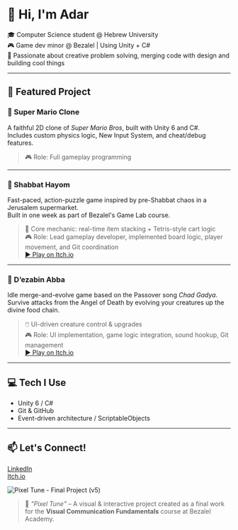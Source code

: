 # 👋 Hi, I'm Adar

🎓 Computer Science student @ Hebrew University  
🎮 Game dev minor @ Bezalel | Using Unity + C#  
🧠 Passionate about creative problem solving, merging code with design and building cool things  

---

## 🌟 Featured Project

### 🍄 Super Mario Clone  
A faithful 2D clone of *Super Mario Bros*, built with Unity 6 and C#.  
Includes custom physics logic, New Input System, and cheat/debug features.  
> 🎮 Role: Full gameplay programming

---

### 🛒 Shabbat Hayom  
Fast-paced, action-puzzle game inspired by pre-Shabbat chaos in a Jerusalem supermarket.  
Built in one week as part of Bezalel's Game Lab course.  
> 🧩 Core mechanic: real-time item stacking + Tetris-style cart logic  
> 🎮 Role: Lead gameplay developer, implemented board logic, player movement, and Git coordination  
[▶️ Play on Itch.io](https://yarden-shemesh.itch.io/shabbat-hayom)

---

### 🐑 D’ezabin Abba  
Idle merge-and-evolve game based on the Passover song *Chad Gadya*.  
Survive attacks from the Angel of Death by evolving your creatures up the divine food chain.  
> 🖱️ UI-driven creature control & upgrades  
> 🎮 Role: UI implementation, game logic integration, sound hookup, Git management  
[▶️ Play on Itch.io](https://yarden-shemesh.itch.io/trei-zuzei)

---

## 💻 Tech I Use
- Unity 6 / C#
- Git & GitHub
- Event-driven architecture / ScriptableObjects

---

## 📫 Let's Connect!
[LinkedIn](https://www.linkedin.com/in/adar-kadosh-110003221/)  
[Itch.io](https://adar-kadosh.itch.io/)

![Pixel Tune - Final Project (v5)](https://github.com/user-attachments/assets/7a12186d-52a9-4b5c-9bd4-3769bb7f18fb)
> 🎨 *"Pixel Tune"* – A visual & interactive project created as a final work for the **Visual Communication Fundamentals** course at Bezalel Academy.
